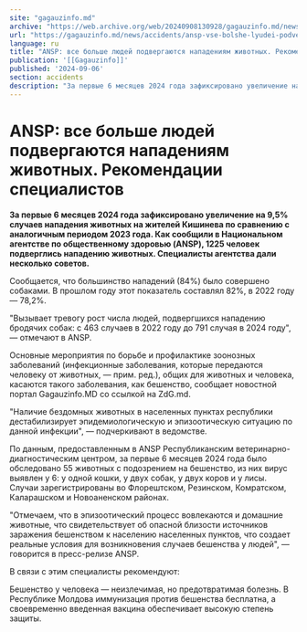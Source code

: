 ```yaml
---
site: "gagauzinfo.md"
archive: "https://web.archive.org/web/20240908130928/gagauzinfo.md/news/accidents/ansp-vse-bolshe-lyudei-podvergayutsya-napadeniyam-zhivotnih-rekomendatsii-spetsialistov"
url: "https://gagauzinfo.md/news/accidents/ansp-vse-bolshe-lyudei-podvergayutsya-napadeniyam-zhivotnih-rekomendatsii-spetsialistov"
language: ru
title: "ANSP: все больше людей подвергаются нападениям животных. Рекомендации специалистов"
publication: '[[Gagauzinfo]]'
published: '2024-09-06'
section: accidents
description: "За первые 6 месяцев 2024 года зафиксировано увеличение на 9,5% случаев нападения животных на жителей Кишинева по сравнению с аналогичным периодом 2023 года. Как сообщили в Национальном агентстве по общественному здоровью (ANSP), 1225 человек подверглись нападению животных. Специалисты агентства дали несколько советов."
---
```


# ANSP: все больше людей подвергаются нападениям животных. Рекомендации специалистов

**За первые 6 месяцев 2024 года зафиксировано увеличение на 9,5% случаев нападения животных на жителей Кишинева по сравнению с аналогичным периодом 2023 года. Как сообщили в Национальном агентстве по общественному здоровью (ANSP), 1225 человек подверглись нападению животных. Специалисты агентства дали несколько советов.**

Сообщается, что большинство нападений (84%) было совершено собаками. В прошлом году этот показатель составлял 82%, в 2022 году — 78,2%.

"Вызывает тревогу рост числа людей, подвергшихся нападению бродячих собак: с 463 случаев в 2022 году до 791 случая в 2024 году", — отмечают в ANSP.

Основные мероприятия по борьбе и профилактике зоонозных заболеваний (инфекционные заболевания, которые передаются человеку от животных, — прим. ред.), общих для животных и человека, касаются такого заболевания, как бешенство, сообщает новостной портал Gagauzinfo.MD со ссылкой на ZdG.md.

"Наличие бездомных животных в населенных пунктах республики дестабилизирует эпидемиологическую и эпизоотическую ситуацию по данной инфекции", — подчеркивают в ведомстве.

По данным, предоставленным в ANSP Республиканским ветеринарно-диагностическим центром, за первые 6 месяцев 2024 года было обследовано 55 животных с подозрением на бешенство, из них вирус выявлен у 6: у одной кошки, у двух собак, у двух коров и у лисы. Случаи зарегистрированы во Флорештском, Резинском, Комратском, Каларашском и Новоаненском районах.

"Отмечаем, что в эпизоотический процесс вовлекаются и домашние животные, что свидетельствует об опасной близости источников заражения бешенством к населению населенных пунктов, что создает реальные условия для возникновения случаев бешенства у людей", — говорится в пресс-релизе ANSP.

В связи с этим специалисты рекомендуют:

Бешенство у человека — неизлечимая, но предотвратимая болезнь. В Республике Молдова иммунизация против бешенства бесплатна, а своевременно введенная вакцина обеспечивает высокую степень защиты.